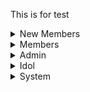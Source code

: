 This is for test
<details>
<summary>New Members</summary>


</details>


<details>
<summary>Members</summary>


</details>


<details>
<summary>Admin</summary>


</details>



<details>
<summary>Idol</summary>



</details>


<details>
<summary>System</summary>



</details>